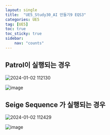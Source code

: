 ```yaml
---
layout: single
title:  "UE5_Study30_AI 만들기9 EQS3"
categories: UE5
tag: [UE5]
toc: true
toc_sticky: true
sidebar:
    nav: "counts"
---
```

   
## Patrol이 실행되는 경우
   
![2024-01-02 112130](https://github.com/silverlnng/VRFirstProject/assets/112385982/8fb52b87-058e-439a-9462-ec43ab5fab8d)
   

![image](https://github.com/silverlnng/VRFirstProject/assets/112385982/f56d6f6b-8ccc-4a90-83f8-0cb2137943b2)


## Seige  Sequence 가 실행되는 경우
   
![2024-01-02 112429](https://github.com/silverlnng/VRFirstProject/assets/112385982/cbb93a7f-bbd0-44a3-8f49-64b94cb13213)

   
![image](https://github.com/silverlnng/VRFirstProject/assets/112385982/8f29f969-6eac-4b4c-8deb-a2de0f0b42ee)
